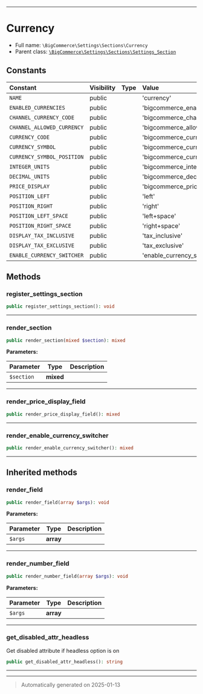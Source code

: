 ***

# Currency





* Full name: `\BigCommerce\Settings\Sections\Currency`
* Parent class: [`\BigCommerce\Settings\Sections\Settings_Section`](./classes/BigCommerce/Settings/Sections/Settings_Section.md)


## Constants

| Constant | Visibility | Type | Value |
|:---------|:-----------|:-----|:------|
|`NAME`|public| |&#039;currency&#039;|
|`ENABLED_CURRENCIES`|public| |&#039;bigcommerce_enabled_currencies&#039;|
|`CHANNEL_CURRENCY_CODE`|public| |&#039;bigcommerce_channel_currency_code&#039;|
|`CHANNEL_ALLOWED_CURRENCY`|public| |&#039;bigcommerce_allowed_channel_currencies&#039;|
|`CURRENCY_CODE`|public| |&#039;bigcommerce_currency_code&#039;|
|`CURRENCY_SYMBOL`|public| |&#039;bigcommerce_currency_symbol&#039;|
|`CURRENCY_SYMBOL_POSITION`|public| |&#039;bigcommerce_currency_symbol_position&#039;|
|`INTEGER_UNITS`|public| |&#039;bigcommerce_integer_units&#039;|
|`DECIMAL_UNITS`|public| |&#039;bigcommerce_decimal_units&#039;|
|`PRICE_DISPLAY`|public| |&#039;bigcommerce_price_display&#039;|
|`POSITION_LEFT`|public| |&#039;left&#039;|
|`POSITION_RIGHT`|public| |&#039;right&#039;|
|`POSITION_LEFT_SPACE`|public| |&#039;left+space&#039;|
|`POSITION_RIGHT_SPACE`|public| |&#039;right+space&#039;|
|`DISPLAY_TAX_INCLUSIVE`|public| |&#039;tax_inclusive&#039;|
|`DISPLAY_TAX_EXCLUSIVE`|public| |&#039;tax_exclusive&#039;|
|`ENABLE_CURRENCY_SWITCHER`|public| |&#039;enable_currency_switcher&#039;|


## Methods


### register_settings_section



```php
public register_settings_section(): void
```












***

### render_section



```php
public render_section(mixed $section): mixed
```








**Parameters:**

| Parameter | Type | Description |
|-----------|------|-------------|
| `$section` | **mixed** |  |





***

### render_price_display_field



```php
public render_price_display_field(): mixed
```












***

### render_enable_currency_switcher



```php
public render_enable_currency_switcher(): mixed
```












***


## Inherited methods


### render_field



```php
public render_field(array $args): void
```








**Parameters:**

| Parameter | Type | Description |
|-----------|------|-------------|
| `$args` | **array** |  |





***

### render_number_field



```php
public render_number_field(array $args): void
```








**Parameters:**

| Parameter | Type | Description |
|-----------|------|-------------|
| `$args` | **array** |  |





***

### get_disabled_attr_headless

Get disabled attribute if headless option is on

```php
public get_disabled_attr_headless(): string
```












***


***
> Automatically generated on 2025-01-13
